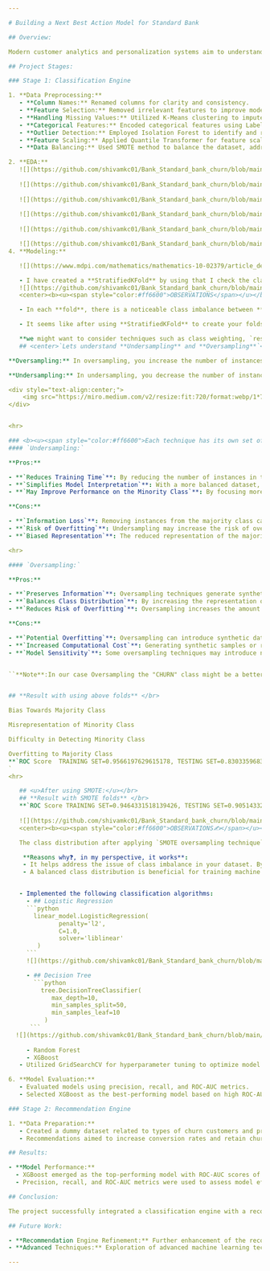 ```yaml
---

# Building a Next Best Action Model for Standard Bank

## Overview:

Modern customer analytics and personalization systems aim to understand and quantify customer preferences and intent to enhance marketing strategies. However, optimizing immediate interactions with customers using metrics like click-through rate (CTR) or conversion rate (CR) may not suffice, especially in industries like retail banking and telecom, where customer relationships span long periods. The "Building a Next Best Action Model for Standard Bank" project addresses this issue by combining a high-performing classification engine with a recommendation engine. This README provides an in-depth overview of the project, including methodologies employed, steps taken, and results obtained.

## Project Stages:

### Stage 1: Classification Engine

1. **Data Preprocessing:**
   - **Column Names:** Renamed columns for clarity and consistency.
   - **Feature Selection:** Removed irrelevant features to improve model efficiency.
   - **Handling Missing Values:** Utilized K-Means clustering to impute missing values, ensuring data integrity.
   - **Categorical Features:** Encoded categorical features using LabelEncoder for model compatibility.
   - **Outlier Detection:** Employed Isolation Forest to identify and remove outliers, enhancing model robustness.
   - **Feature Scaling:** Applied Quantile Transformer for feature scaling, ensuring uniformity in feature distributions.
   - **Data Balancing:** Used SMOTE method to balance the dataset, addressing class imbalance.

2. **EDA:**
   ![](https://github.com/shivamkc01/Bank_Standard_bank_churn/blob/main/plots/ppts_figs/categorical_features_dist_with_status.png)
   
   ![](https://github.com/shivamkc01/Bank_Standard_bank_churn/blob/main/plots/ppts_figs/monthly_income_dist_with_status.png)
 
   ![](https://github.com/shivamkc01/Bank_Standard_bank_churn/blob/main/plots/ppts_figs/year_with_us_dist_with_status.png)
 
   ![](https://github.com/shivamkc01/Bank_Standard_bank_churn/blob/main/plots/ppts_figs/Mean_values_features_churned_and_not_churned_customers.jpg)
   
   ![](https://github.com/shivamkc01/Bank_Standard_bank_churn/blob/main/plots/ppts_figs/target_class_dist.png)

   ![](https://github.com/shivamkc01/Bank_Standard_bank_churn/blob/main/plots/corr.jpg)
4. **Modeling:**

   ![](https://www.mdpi.com/mathematics/mathematics-10-02379/article_deploy/html/images/mathematics-10-02379-g001.png)

   - I have created a **StratifiedKFold** by using that I check the class distrubtion in each folds
   ![](https://github.com/shivamkc01/Bank_Standard_bank_churn/blob/main/plots/dist_of_class_in_folds.jpg)
   <center><b><u><span style="color:#ff6600">OBSERVATIONS</span></u></b></center>

   - In each **fold**, there is a noticeable class imbalance between **ACTIVE** and **CHURN** classes. The **ACTIVE** class appears more frequently than the **CHURN** class.

   - It seems like after using **StratifiedKFold** to create your folds, our target classes are distributed badly I would say. However, if the majority class (class 1.0) is significantly larger than the minority classes (classes 2.0 and 3.0), we still end up with `imbalanced folds`.

   **we might want to consider techniques such as class weighting, `resampling method`s (e.g., `oversampling` the minority class), or using `evaluation metrics` that are sensitive to class imbalance to ensure that our model effectively learns from both classes and generalizes well**
   ## <center>`Lets understand **Undersampling** and **Oversampling**`</center>

**Oversampling:** In oversampling, you increase the number of instances of the minority class (in our case, "CHURN") to balance the class distribution. This can be done using techniques like `SMOTE (Synthetic Minority Over-sampling Technique)`, `ADASYN (Adaptive Synthetic Sampling)`, or simply by duplicating instances from the minority class.

**Undersampling:** In undersampling, you decrease the number of instances of the majority class (in this case, "ACTIVE") to balance the class distribution. This can involve randomly removing instances from the majority class until a more balanced distribution is achieved.

<div style="text-align:center;">
    <img src="https://miro.medium.com/v2/resize:fit:720/format:webp/1*7xf9e1EaoK5n05izIFBouA.png" alt="Image" />
</div>


<hr>

### <b><u><span style="color:#ff6600">Each technique has its own set of advantages and disadvantages:</span></u></b></center></span></u></b>
#### `Undersampling:`

**Pros:**

- **`Reduces Training Time`**: By reducing the number of instances in the majority class, undersampling can significantly decrease training time, especially for algorithms sensitive to large datasets.
- **`Simplifies Model Interpretation`**: With a more balanced dataset, models may be simpler and easier to interpret, as they don't need to learn the nuances of the majority class as extensively.
- **`May Improve Performance on the Minority Class`**: By focusing more on the minority class, models trained on undersampled data may achieve higher precision, recall, or other performance metrics for the minority class.

**Cons:**

- **`Information Loss`**: Removing instances from the majority class can lead to the loss of potentially valuable information, which may degrade the model's ability to generalize to unseen data.
- **`Risk of Overfitting`**: Undersampling may increase the risk of overfitting, particularly if the dataset is already limited in size.
- **`Biased Representation`**: The reduced representation of the majority class may not accurately reflect its true distribution, leading to biased model predictions.

<hr>

#### `Oversampling:`

**Pros:**

- **`Preserves Information`**: Oversampling techniques generate synthetic samples or replicate existing minority class instances, preserving information from the minority class and potentially improving model performance.
- **`Balances Class Distribution`**: By increasing the representation of the minority class, oversampling can help balance the class distribution, reducing bias in model predictions.
- **`Reduces Risk of Overfitting`**: Oversampling increases the amount of training data available to the model, which can reduce the risk of overfitting, especially in cases of severe class imbalance.

**Cons:**

- **`Potential Overfitting`**: Oversampling can introduce synthetic data points that may not accurately represent the true distribution of the minority class, leading to overfitting, especially if not carefully implemented.
- **`Increased Computational Cost`**: Generating synthetic samples or replicating minority class instances can increase computational cost, especially for large datasets.
- **`Model Sensitivity`**: Some oversampling techniques may introduce noise or patterns that are not representative of the underlying data distribution, potentially leading to decreased model performance.


``**Note**:In our case Oversampling the "CHURN" class might be a better choice. By generating synthetic samples or duplicating instances from the "CHURN" class, you can increase its representation in the dataset and balance the class distribution. This approach can help prevent the model from being biased towards the majority class and improve its ability to learn patterns from the minority class. But we will try both and we'll see which one is better for our case``


## **Result with using above folds** </br>

Bias Towards Majority Class

Misrepresentation of Minority Class

Difficulty in Detecting Minority Class

Overfitting to Majority Class
**`ROC Score  TRAINING SET=0.9566197629615178, TESTING SET=0.8303359683794465`**
`
<hr>

   ## <u>After using SMOTE:</u></br>
   ## **Result with SMOTE folds** </br>
   **`ROC Score TRAINING SET=0.9464331518139426, TESTING SET=0.9051433261292333`**
   
   ![](https://github.com/shivamkc01/Bank_Standard_bank_churn/blob/main/plots/dist_of_class_using_smote_in_folds.jpg)
   <center><b><u><span style="color:#ff6600">OBSERVATIONS✍️</span></u></b></center>

   The class distribution after applying `SMOTE oversampling technique`. It seems that the class distribution is now balanced in each fold, with both classes (0 and 1) having approximately the same number of instances.

    **Reasons why❓, in my perspective, it works**:
    - It helps address the issue of class imbalance in your dataset. By generating synthetic samples for the minority class (1), SMOTE has effectively increased its representation to match that of the majority class (0), resulting in a more balanced dataset.
    - A balanced class distribution is beneficial for training machine learning models, as it helps prevent bias towards the majority class and allows the model to learn from both classes equally. This can lead to improved model performance and better generalization to unseen data.


   - Implemented the following classification algorithms:
     - ## Logistic Regression
     ```python
       linear_model.LogisticRegression(
              penalty='l2', 
              C=1.0, 
              solver='liblinear'
        )
     ```
     ![](https://github.com/shivamkc01/Bank_Standard_bank_churn/blob/main/plots/roc_auc_curve/roc_curve_training_testing_lr.png)

     - ## Decision Tree
       ```python
         tree.DecisionTreeClassifier(
            max_depth=10, 
            min_samples_split=50, 
            min_samples_leaf=10
          )
      ```
  ![](https://github.com/shivamkc01/Bank_Standard_bank_churn/blob/main/plots/roc_auc_curve/roc_curve_training_testing_rf.png)
      
     - Random Forest
     - XGBoost
   - Utilized GridSearchCV for hyperparameter tuning to optimize model performance.

6. **Model Evaluation:**
   - Evaluated models using precision, recall, and ROC-AUC metrics.
   - Selected XGBoost as the best-performing model based on high ROC-AUC scores.

### Stage 2: Recommendation Engine

1. **Data Preparation:**
   - Created a dummy dataset related to types of churn customers and product recommendations.
   - Recommendations aimed to increase conversion rates and retain churn customers.

## Results:

- **Model Performance:**
  - XGBoost emerged as the top-performing model with ROC-AUC scores of 0.9952 (train) and 0.9584 (test).
  - Precision, recall, and ROC-AUC metrics were used to assess model effectiveness.

## Conclusion:

The project successfully integrated a classification engine with a recommendation engine to address churn in the Standard Bank dataset. By employing advanced preprocessing techniques and fine-tuning multiple classification algorithms, we achieved a high-performing model. XGBoost demonstrated robust performance, indicating its effectiveness in predicting and retaining churn customers.

## Future Work:

- **Recommendation Engine Refinement:** Further enhancement of the recommendation engine to offer personalized product suggestions.
- **Advanced Techniques:** Exploration of advanced machine learning techniques and real-time data integration to improve model accuracy and responsiveness.

---
```


